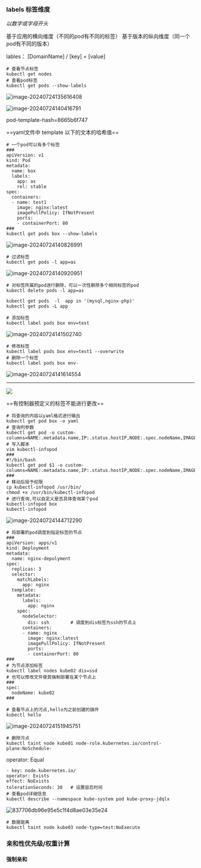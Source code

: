 ### labels 标签维度

*以数字或字母开头*

基于应用的横向维度（不同的pod有不同的标签）
基于版本的纵向维度（同一个pod有不同的版本）

lables：
[DomainName]  /  [key]  =  [value]

```shell
# 查看节点标签
kubectl get nodes 
# 查看pod标签
kubectl get pods --show-labels
```

![image-20240724135616408](https://gitee.com/zhaojiedong/img/raw/master/image-20240724135616408.png)

![image-20240724140416791](https://gitee.com/zhaojiedong/img/raw/master/image-20240724140416791.png)

pod-template-hash=8665b6f747

==yaml文件中 template 以下的文本的哈希值==

```shell
# 一个pod可以有多个标签
###
apiVersion: v1
kind: Pod
metadata:
  name: box
  labels:
    app: as
    rel: stable
spec:
  containers:
  - name: test1
    image: nginx:latest
    imagePullPolicy: IfNotPresent
    ports:
    - containerPort: 80
###
kubectl get pods box --show-labels 
```

![image-20240724140826991](https://gitee.com/zhaojiedong/img/raw/master/image-20240724140826991.png) 

```shell
# 过滤标签
kubectl get pods -l app=as
```

 ![image-20240724140920951](https://gitee.com/zhaojiedong/img/raw/master/image-20240724140920951.png)

```shell
# 对标签所属的pod进行删除，可以一次性删除多个相同标签的pod
kubectl delete pods -l app=as
```

```shell
kubectl get pods  -l  app in '(mysql,nginx-php)'
kubectl get pods -L app
```

```shell
# 添加标签
kubectl label pods box env=test
```

 ![image-20240724141502740](https://gitee.com/zhaojiedong/img/raw/master/image-20240724141502740.png)

```shell
# 修改标签
kubectl label pods box env=test1 --overwrite 
# 删除一个标签
kubectl label pods box env-
```

![image-20240724141614554](https://gitee.com/zhaojiedong/img/raw/master/image-20240724141614554.png) 

------

![](https://gitee.com/zhaojiedong/img/raw/master/image-20240724142019498.png)

==有控制器预定义的标签不能进行更改==

```shell
# 将查询的内容以yaml格式进行输出
kubectl get pod box -o yaml
# 查询列参数
kubectl get pod -o custom-columns=NAME:.metadata.name,IP:.status.hostIP,NODE:.spec.nodeName,IMAGE:.spec.containers[0].image
# 写入脚本
vim kubectl-infopod
###
#!/bin/bash
kubectl get pod $1 -o custom-columns=NAME:.metadata.name,IP:.status.hostIP,NODE:.spec.nodeName,IMAGE:.spec.containers[0].image
###
# 移动后授予权限
cp kubectl-infopod /usr/bin/
chmod +x /usr/bin/kubectl-infopod
# 进行查询,可以自定义是否具体查询某个pod
kubectl-infopod box
kubectl-infopod
```

 ![image-20240724144712290](https://gitee.com/zhaojiedong/img/raw/master/image-20240724144712290.png)

```shell
# 将部署的pod调度到指定标签的节点
###
apiVersion: apps/v1
kind: Deployment
metadata:
  name: nginx-depolyment
spec:
  replicas: 3
  selector:
    matchLabels:
      app: nginx
  template:
    metadata:
      labels:
        app: nginx
    spec:
      nodeSelector:
        dis: ssh		# 调度到dis标签为ssh的节点上
      containers:
      - name: nginx
        image: nginx:latest
        imagePullPolicy: IfNotPresent
        ports:
        - containerPort: 80
###
# 为节点添加标签
kubectl label nodes kube02 dis=ssd
# 也可以修改文件使其强制部署在某个节点上
###
spec:
  nodeName: kube02
###
```

```shell
# 查看节点上的污点,hello为之前创建的插件
kubectl hello
```

 ![image-20240724151945751](https://gitee.com/zhaojiedong/img/raw/master/image-20240724151945751.png)

```shell
# 删除污点
kubectl taint node kube01 node-role.kubernetes.io/control-plane:NoSchedule-
```

operator:
Equal



```shell
- key: node.kubernetes.io/
operator: Exists
effect: NoExists
tolerationSeconds: 30   # 设置容忍时间
# 查看pod详细信息
kubectl describe --namespace kube-system pod kube-proxy-jdqlx
```

![837706db96e95e5c1f4d8ae03e35e24](https://gitee.com/zhaojiedong/img/raw/master/837706db96e95e5c1f4d8ae03e35e24.jpg)

```shell
# 数据驱离
kubectl taint node kube03 node-type=test:NoExecute
```

### 亲和性优先级/权重计算

#### 强制亲和

```shell
```

